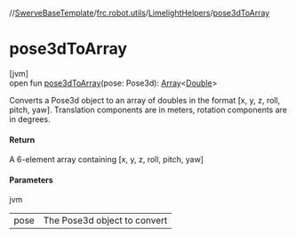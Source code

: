 //[SwerveBaseTemplate](../../../index.md)/[frc.robot.utils](../index.md)/[LimelightHelpers](index.md)/[pose3dToArray](pose3d-to-array.md)

# pose3dToArray

[jvm]\
open fun [pose3dToArray](pose3d-to-array.md)(pose: Pose3d): [Array](https://kotlinlang.org/api/latest/jvm/stdlib/kotlin/-array/index.html)&lt;[Double](https://kotlinlang.org/api/latest/jvm/stdlib/kotlin/-double/index.html)&gt;

Converts a Pose3d object to an array of doubles in the format [x, y, z, roll, pitch, yaw]. Translation components are in meters, rotation components are in degrees.

#### Return

A 6-element array containing [x, y, z, roll, pitch, yaw]

#### Parameters

jvm

| | |
|---|---|
| pose | The Pose3d object to convert |
